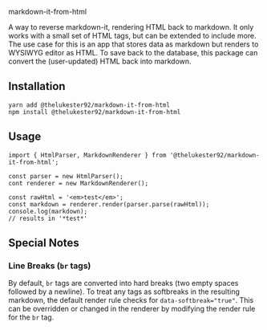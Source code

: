 markdown-it-from-html

A way to reverse markdown-it, rendering HTML back to markdown.
It only works with a small set of HTML tags, but can be extended to include more.
The use case for this is an app that stores data as markdown but renders to WYSIWYG editor as HTML.
To save back to the database, this package can convert the (user-updated) HTML back into markdown.

## Installation

```
yarn add @thelukester92/markdown-it-from-html
npm install @thelukester92/markdown-it-from-html
```

## Usage

```
import { HtmlParser, MarkdownRenderer } from '@thelukester92/markdown-it-from-html';

const parser = new HtmlParser();
cont renderer = new MarkdownRenderer();

const rawHtml = '<em>test</em>';
const markdown = renderer.render(parser.parse(rawHtml));
console.log(markdown);
// results in '*test*'
```

## Special Notes

### Line Breaks (`br` tags)

By default, `br` tags are converted into hard breaks (two empty spaces followed by a newline).
To treat any tags as softbreaks in the resulting markdown, the default render rule checks for `data-softbreak="true"`.
This can be overridden or changed in the renderer by modifying the render rule for the `br` tag.

